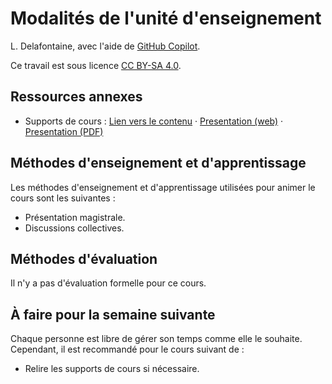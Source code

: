 # Modalités de l'unité d'enseignement

L. Delafontaine, avec l'aide de
[GitHub Copilot](https://github.com/features/copilot).

Ce travail est sous licence [CC BY-SA 4.0][licence].

## Ressources annexes

- Supports de cours : [Lien vers le contenu](./01-supports-de-cours/README.md) ·
  [Presentation (web)](https://heig-vd-progserv-course.github.io/heig-vd-progserv2-course/01.01-modalites-de-lunite-denseignement/01-supports-de-cours/index.html)
  ·
  [Presentation (PDF)](https://heig-vd-progserv-course.github.io/heig-vd-progserv2-course/01.01-modalites-de-lunite-denseignement/01-supports-de-cours/01.01-modalites-de-lunite-denseignement-presentation.pdf)

## Méthodes d'enseignement et d'apprentissage

Les méthodes d'enseignement et d'apprentissage utilisées pour animer le cours
sont les suivantes :

- Présentation magistrale.
- Discussions collectives.

## Méthodes d'évaluation

Il n'y a pas d'évaluation formelle pour ce cours.

## À faire pour la semaine suivante

Chaque personne est libre de gérer son temps comme elle le souhaite. Cependant,
il est recommandé pour le cours suivant de :

- Relire les supports de cours si nécessaire.

[licence]:
	https://github.com/heig-vd-progserv-course/heig-vd-progserv2-course/blob/main/LICENSE.md
